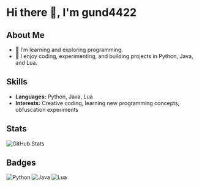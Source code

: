 # Hi there 👋, I'm gund4422

## About Me
- 🌱 I’m learning and exploring programming.
- 💬 I enjoy coding, experimenting, and building projects in Python, Java, and Lua.

## Skills
- **Languages:** Python, Java, Lua
- **Interests:** Creative coding, learning new programming concepts, obfuscation experiments

## Stats
![GitHub Stats](https://github-readme-stats.vercel.app/api?username=gund4422&show_icons=true&theme=radical)

## Badges
![Python](https://img.shields.io/badge/Python-3.11-blue)
![Java](https://img.shields.io/badge/Java-21-orange)
![Lua](https://img.shields.io/badge/Lua-5.4-royalblue)
